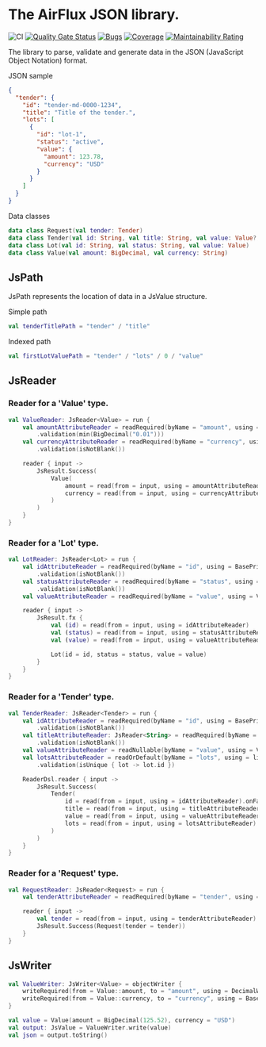# The AirFlux JSON library.

![CI](https://github.com/airflux/airflux/workflows/CI/badge.svg)
[![Quality Gate Status](https://sonarcloud.io/api/project_badges/measure?project=airflux_airflux&metric=alert_status)](https://sonarcloud.io/dashboard?id=airflux_airflux)
[![Bugs](https://sonarcloud.io/api/project_badges/measure?project=airflux_airflux&metric=bugs)](https://sonarcloud.io/dashboard?id=airflux_airflux)
[![Coverage](https://sonarcloud.io/api/project_badges/measure?project=airflux_airflux&metric=coverage)](https://sonarcloud.io/dashboard?id=airflux_airflux)
[![Maintainability Rating](https://sonarcloud.io/api/project_badges/measure?project=airflux_airflux&metric=sqale_rating)](https://sonarcloud.io/dashboard?id=airflux_airflux)

The library to parse, validate and generate data in the JSON (JavaScript Object Notation) format.

JSON sample
```json
{
  "tender": {
    "id": "tender-md-0000-1234",
    "title": "Title of the tender.",
    "lots": [
      {
        "id": "lot-1",
        "status": "active",
        "value": {
          "amount": 123.78,
          "currency": "USD"
        }
      }
    ]
  }
}
```

Data classes
```kotlin
data class Request(val tender: Tender)
data class Tender(val id: String, val title: String, val value: Value?, val lots: List<Lot>)
data class Lot(val id: String, val status: String, val value: Value)
data class Value(val amount: BigDecimal, val currency: String)
```

## JsPath
JsPath represents the location of data in a JsValue structure.

Simple path
```kotlin
val tenderTitlePath = "tender" / "title"
```
Indexed path
```kotlin
val firstLotValuePath = "tender" / "lots" / 0 / "value"
```


## JsReader

### Reader for a 'Value' type.
```kotlin
val ValueReader: JsReader<Value> = run {
    val amountAttributeReader = readRequired(byName = "amount", using = BasePrimitiveReader.bigDecimal)
        .validation(min(BigDecimal("0.01")))
    val currencyAttributeReader = readRequired(byName = "currency", using = BasePrimitiveReader.string)
        .validation(isNotBlank())

    reader { input ->
        JsResult.Success(
            Value(
                amount = read(from = input, using = amountAttributeReader).onFailure { return@reader it },
                currency = read(from = input, using = currencyAttributeReader).onFailure { return@reader it }
            )
        )
    }
}
```

### Reader for a 'Lot' type.
```kotlin
val LotReader: JsReader<Lot> = run {
    val idAttributeReader = readRequired(byName = "id", using = BasePrimitiveReader.string)
        .validation(isNotBlank())
    val statusAttributeReader = readRequired(byName = "status", using = BasePrimitiveReader.string)
        .validation(isNotBlank())
    val valueAttributeReader = readRequired(byName = "value", using = ValueReader)

    reader { input ->
        JsResult.fx {
            val (id) = read(from = input, using = idAttributeReader)
            val (status) = read(from = input, using = statusAttributeReader)
            val (value) = read(from = input, using = valueAttributeReader)

            Lot(id = id, status = status, value = value)
        }
    }
}
```

### Reader for a 'Tender' type.
```kotlin
val TenderReader: JsReader<Tender> = run {
    val idAttributeReader = readRequired(byName = "id", using = BasePrimitiveReader.string)
        .validation(isNotBlank())
    val titleAttributeReader: JsReader<String> = readRequired(byName = "title", using = BasePrimitiveReader.string)
        .validation(isNotBlank())
    val valueAttributeReader = readNullable(byName = "value", using = ValueReader)
    val lotsAttributeReader = readOrDefault(byName = "lots", using = list(LotReader), defaultValue = ::emptyList)
        .validation(isUnique { lot -> lot.id })

    ReaderDsl.reader { input ->
        JsResult.Success(
            Tender(
                id = read(from = input, using = idAttributeReader).onFailure { return@reader it },
                title = read(from = input, using = titleAttributeReader).onFailure { return@reader it },
                value = read(from = input, using = valueAttributeReader).onFailure { return@reader it },
                lots = read(from = input, using = lotsAttributeReader).onFailure { return@reader it }
            )
        )
    }
}
```
### Reader for a 'Request' type.
```kotlin
val RequestReader: JsReader<Request> = run {
    val tenderAttributeReader = readRequired(byName = "tender", using = TenderReader)

    reader { input ->
        val tender = read(from = input, using = tenderAttributeReader).onFailure { return@reader it }
        JsResult.Success(Request(tender = tender))
    }
}
```

## JsWriter
```kotlin
val ValueWriter: JsWriter<Value> = objectWriter {
    writeRequired(from = Value::amount, to = "amount", using = DecimalWriter)
    writeRequired(from = Value::currency, to = "currency", using = BasePrimitiveWriter.string)
}

val value = Value(amount = BigDecimal(125.52), currency = "USD")
val output: JsValue = ValueWriter.write(value)
val json = output.toString()
```
